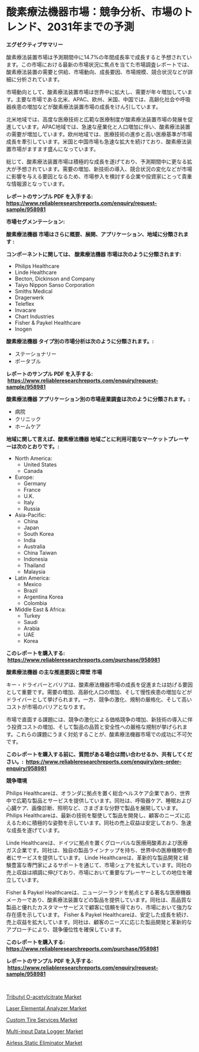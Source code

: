 <p><h1>酸素療法機器市場：競争分析、市場のトレンド、2031年までの予測</h1></p><p><strong>エグゼクティブサマリー</strong></p>
<p><p>酸素療法装置市場は予測期間中に14.7%の年間成長率で成長すると予想されています。この市場における最新の市場状況に焦点を当てた市場調査レポートでは、酸素療法装置の需要と供給、市場動向、成長要因、市場規模、競合状況などが詳細に分析されています。</p><p>市場動向として、酸素療法装置市場は世界中に拡大し、需要が年々増加しています。主要な市場である北米、APAC、欧州、米国、中国では、高齢化社会や呼吸器疾患の増加などが酸素療法装置市場の成長をけん引しています。</p><p>北米地域では、高度な医療技術と広範な医療制度が酸素療法装置市場の発展を促進しています。APAC地域では、急速な産業化と人口増加に伴い、酸素療法装置の需要が増加しています。欧州地域では、医療技術の進歩と高い医療基準が市場成長を牽引しています。米国と中国市場も急速な拡大を続けており、酸素療法装置市場がますます盛んになっています。</p><p>総じて、酸素療法装置市場は積極的な成長を遂げており、予測期間中に更なる拡大が予想されています。需要の増加、新技術の導入、競合状況の変化などが市場に影響を与える要因となるため、市場参入を検討する企業や投資家にとって貴重な情報源となっています。</p></p>
<p><strong>レポートのサンプル PDF を入手する: <a href="https://www.reliableresearchreports.com/enquiry/request-sample/958981">https://www.reliableresearchreports.com/enquiry/request-sample/958981</a></strong></p>
<p><strong>市場セグメンテーション:</strong></p>
<p><strong> 酸素療法機器 市場はさらに概要、展開、アプリケーション、地域に分類されます :</strong></p>
<p><strong>コンポーネントに関しては、 酸素療法機器 市場は次のように分類されます: &nbsp;</strong></p>
<p><ul><li>Philips Healthcare</li><li>Linde Healthcare</li><li>Becton, Dickinson and Company</li><li>Taiyo Nippon Sanso Corporation</li><li>Smiths Medical</li><li>Dragerwerk</li><li>Teleflex</li><li>Invacare</li><li>Chart Industries</li><li>Fisher & Paykel Healthcare</li><li>Inogen</li></ul></p>
<p><strong> 酸素療法機器 タイプ別の市場分析は次のように分類されます。:</strong></p>
<p><ul><li>ステーショナリー</li><li>ポータブル</li></ul></p>
<p><strong>レポートのサンプル PDF を入手する: &nbsp;<a href="https://www.reliableresearchreports.com/enquiry/request-sample/958981">https://www.reliableresearchreports.com/enquiry/request-sample/958981</a></strong></p>
<p><strong> 酸素療法機器 アプリケーション別の市場産業調査は次のように分類されます。:</strong></p>
<p><ul><li>病院</li><li>クリニック</li><li>ホームケア</li></ul></p>
<p><strong>地域に関して言えば、酸素療法機器 地域ごとに利用可能なマーケットプレーヤーは次のとおりです。:</strong></p>
<p><ul>
    <li>
        North America:
        <ul>
            <li>United States</li>
            <li>Canada</li>
        </ul>
    </li>
    <li>
        Europe:
        <ul>
            <li>Germany</li>
            <li>France</li>
            <li>U.K.</li>
            <li>Italy</li>
            <li>Russia</li>
        </ul>
    </li>
    <li>
        Asia-Pacific:
        <ul>
            <li>China</li>
            <li>Japan</li>
            <li>South Korea</li>
            <li>India</li>
            <li>Australia</li>
            <li>China Taiwan</li>
            <li>Indonesia</li>
            <li>Thailand</li>
            <li>Malaysia</li>
        </ul>
    </li>
    <li>
        Latin America:
        <ul>
            <li>Mexico</li>
            <li>Brazil</li>
            <li>Argentina Korea</li>
            <li>Colombia</li>
        </ul>
    </li>
    <li>
        Middle East & Africa:
        <ul>
            <li>Turkey</li>
            <li>Saudi</li>
            <li>Arabia</li>
            <li>UAE</li>
            <li>Korea</li>
        </ul>
    </li>
    </ul></p>
<p><strong>このレポートを購入する: &nbsp;<a href="https://www.reliableresearchreports.com/purchase/958981">https://www.reliableresearchreports.com/purchase/958981</a></strong></p>
<p><strong>酸素療法機器 の主な推進要因と障壁 市場</strong></p>
<p><p>キー・ドライバーとバリアは、酸素療法機器市場の成長を促進または妨げる要因として重要です。需要の増加、高齢化人口の増加、そして慢性疾患の増加などがドライバーとして挙げられます。一方、競争の激化、規制の厳格化、そして高いコストが市場のバリアとなります。</p><p>市場で直面する課題には、競争の激化による価格競争の増加、新技術の導入に伴う投資コストの増加、そして製品の品質と安全性への厳格な規制が挙げられます。これらの課題にうまく対処することが、酸素療法機器市場での成功に不可欠です。</p></p>
<p><strong>このレポートを購入する前に、質問がある場合は問い合わせるか、共有してください。:&nbsp; <a href="https://www.reliableresearchreports.com/enquiry/pre-order-enquiry/958981">https://www.reliableresearchreports.com/enquiry/pre-order-enquiry/958981</a></strong></p>
<p><strong>競争環境</strong></p>
<p><p>Philips Healthcareは、オランダに拠点を置く総合ヘルスケア企業であり、世界中で広範な製品とサービスを提供しています。同社は、呼吸器ケア、睡眠および心臓ケア、画像診断、照明など、さまざまな分野で製品を展開しています。 Philips Healthcareは、最新の技術を駆使して製品を開発し、顧客のニーズに応えるために積極的な姿勢を示しています。同社の売上収益は安定しており、急速な成長を遂げています。</p><p>Linde Healthcareは、ドイツに拠点を置くグローバルな医療用酸素および医療ガス企業です。同社は、独自の製品ラインナップを持ち、世界中の医療機関や患者にサービスを提供しています。 Linde Healthcareは、革新的な製品開発と経験豊富な専門家によるサポートを通じて、市場シェアを拡大しています。同社の売上収益は順調に伸びており、市場において重要なプレーヤーとしての地位を確立しています。</p><p>Fisher & Paykel Healthcareは、ニュージーランドを拠点とする著名な医療機器メーカーであり、酸素療法装置などの製品を提供しています。同社は、高品質な製品と優れたカスタマーサービスで顧客に信頼を得ており、市場において強力な存在感を示しています。 Fisher & Paykel Healthcareは、安定した成長を続け、売上収益を拡大しています。同社は、顧客のニーズに応じた製品開発と革新的なアプローチにより、競争優位性を確保しています。</p></p>
<p><strong>このレポートを購入する: &nbsp; <a href="https://www.reliableresearchreports.com/purchase/958981">https://www.reliableresearchreports.com/purchase/958981</a></strong></p>
<p><strong>レポートのサンプル PDF を入手する: &nbsp;<a href="https://www.reliableresearchreports.com/enquiry/request-sample/958981">https://www.reliableresearchreports.com/enquiry/request-sample/958981</a></strong><strong></strong></p>
<p>&nbsp;</p>
<p><p><a href="https://view.publitas.com/reportprime-1/tributyl-o-acetylcitrate-market-research-report-provides-critical-insights-that-can-help-shape-business-development-and-investment-strategies/">Tributyl O-acetylcitrate Market</a></p><p><a href="https://carnation-joke-41f.notion.site/Insights-into-Laser-Elemental-Analyzer-Market-Size-Analysing-Market-Share-Trends-and-Growth-from--a0b830e101a14f9784309ee31ce6fff4">Laser Elemental Analyzer Market</a></p><p><a href="https://view.publitas.com/reportprime-1/custom-tire-services-market-size-furnishes-valuable-information-encompassing-market-share-market-trends-and-projections-spanning-from-2024-to-2031/">Custom Tire Services Market</a></p><p><a href="https://adventurous-uranium-ef9.notion.site/Multi-input-Data-Logger-Market-Research-Report-Provides-Critical-Insights-that-can-help-Shape-Busine-3331757727574c409b41822ca02166c9">Multi-input Data Logger Market</a></p><p><a href="https://extreme-scabiosa-c81.notion.site/Airless-Static-Eliminator-Market-Insights-Market-Players-and-Forecast-Till-2031-d109ce1cbe07444283dfdd3567e971fd">Airless Static Eliminator Market</a></p></p>